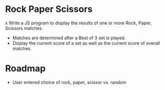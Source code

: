 # Rock Paper Scissors
x Write a JS program to display the results of one or more Rock, Paper, Scissors matches.
-  Matches are determined after a Best of 3 set is played.
- Display the current score of a set as well as the current score of overall matches.

# Roadmap
- User entered choice of rock, paper, scissor vs. random
